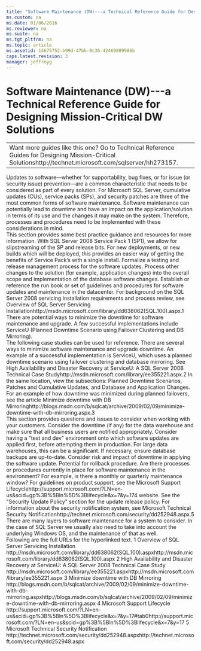 ```yaml
---
title: "Software Maintenance (DW)---a Technical Reference Guide for Designing Mission-Critical DW Solutions"
ms.custom: na
ms.date: 01/06/2016
ms.reviewer: na
ms.suite: na
ms.tgt_pltfrm: na
ms.topic: article
ms.assetid: 14675752-b99d-47bb-9c36-42469889986b
caps.latest.revision: 3
manager: jeffreyg
---
```

# Software Maintenance (DW)---a Technical Reference Guide for Designing Mission-Critical DW Solutions
<?xml version="1.0" encoding="utf-8"?>
<developerConceptualDocument xmlns="http://ddue.schemas.microsoft.com/authoring/2003/5" xmlns:xlink="http://www.w3.org/1999/xlink" xmlns:xsi="http://www.w3.org/2001/XMLSchema-instance" xsi:schemaLocation="http://ddue.schemas.microsoft.com/authoring/2003/5 http://clixdevr3.blob.core.windows.net/ddueschema/developer.xsd">
  <introduction>
    <table xmlns:caps="http://schemas.microsoft.com/build/caps/2013/11">
      <tbody>
        <tr>
          <TD>
            <para>
              <embeddedLabel>Want more guides like this one?</embeddedLabel> Go to <externalLink><linkText>Technical Reference Guides for Designing Mission-Critical Solutions</linkText><linkUri>http://technet.microsoft.com/sqlserver/hh273157</linkUri></externalLink>.</para>
          </TD>
        </tr>
      </tbody>
    </table>
    <para>Updates to software—whether for supportability, bug fixes, or for issue (or security issue) prevention—are a common characteristic that needs to be considered as part of every solution. For Microsoft SQL Server, cumulative updates (CUs), service packs (SPs), and security patches are three of the most common forms of software maintenance.</para>
    <para>Software maintenance can potentially lead to downtime and have an impact on the application/solution in terms of its use and the changes it may make on the system. Therefore, processes and procedures need to be implemented with these considerations in mind.</para>
  </introduction>
  <section>
    <title>Best Practices</title>
    <content>
      <para>This section provides some best practice guidance and resources for more information.</para>
      <list class="bullet">
        <listItem>
          <para>With SQL Server 2008 Service Pack 1 (SP1), we allow for slipstreaming of the SP and release bits. For new deployments, or new builds which will be deployed, this provides an easier way of getting the benefits of Service Pack’s with a single install.</para>
        </listItem>
        <listItem>
          <para>Formalize a testing and release management process for the software updates. Process other changes to the solution (for example, application changes) into the overall scope and implementation of the database software changes. </para>
        </listItem>
        <listItem>
          <para>Establish or reference the run book or set of guidelines and procedures for software updates and maintenance in the datacenter.</para>
        </listItem>
        <listItem>
          <para>For background on the SQL Server 2008 servicing installation requirements and process review, see <externalLink><linkText>Overview of SQL Server Servicing Installation</linkText><linkUri>http://msdn.microsoft.com/library/dd638062(SQL.100).aspx</linkUri></externalLink>.<superscript>1</superscript></para>
        </listItem>
        <listItem>
          <para>There are potential ways to minimize the downtime for software maintenance and upgrade. A few successful implementations include ServiceU (Planned Downtime Scenario using Failover Clustering and DB Mirroring).</para>
        </listItem>
      </list>
    </content>
  </section>
  <section>
    <title>Case Studies and References</title>
    <content>
      <para>The following case studies can be used for reference.</para>
      <list class="bullet">
        <listItem>
          <para>There are several ways to minimize software maintenance and upgrade downtime. An example of a successful implementation is ServiceU, which uses a planned downtime scenario using failover clustering and database mirroring. See <externalLink><linkText>High Availability and Disaster Recovery at ServiceU: A SQL Server 2008 Technical Case Study</linkText><linkUri>http://msdn.microsoft.com/library/ee355221.aspx</linkUri></externalLink>.<superscript>2</superscript> In the same location, view the subsections: Planned Downtime Scenarios, Patches and Cumulative Updates, and Database and Application Changes.</para>
        </listItem>
        <listItem>
          <para>For an example of how downtime was minimized during planned failovers, see the article <externalLink><linkText>Minimize downtime with DB Mirroring</linkText><linkUri>http://blogs.msdn.com/b/sqlcat/archive/2009/02/09/minimize-downtime-with-db-mirroring.aspx</linkUri></externalLink>.<superscript>3</superscript></para>
        </listItem>
      </list>
    </content>
  </section>
  <section>
    <title>Questions and Considerations</title>
    <content>
      <para>This section provides questions and issues to consider when working with your customers.</para>
      <list class="bullet">
        <listItem>
          <para>Consider the downtime (if any) for the data warehouse and make sure that all business users are notified appropriately. </para>
        </listItem>
        <listItem>
          <para>Consider having a "test and dev" environment onto which software updates are applied first, before attempting them in production. For large data warehouses, this can be a significant.</para>
        </listItem>
        <listItem>
          <para>If necessary, ensure database backups are up-to-date.</para>
        </listItem>
        <listItem>
          <para>Consider risk and impact of downtime in applying the software update. Potential for rollback procedure. </para>
        </listItem>
        <listItem>
          <para>Are there processes or procedures currently in place for software maintenance in the environment? For example, is there a monthly or quarterly maintenance window?</para>
        </listItem>
        <listItem>
          <para>For guidelines on product support, see the <externalLink><linkText>Microsoft Support Lifecycle</linkText><linkUri>http://support.microsoft.com/?LN=en-us&amp;scid=gp%3B%5Bln%5D%3Blifecycle&amp;x=7&amp;y=17</linkUri></externalLink><superscript>4</superscript> website. See the "Security Update Policy" section for the update release policy.</para>
        </listItem>
        <listItem>
          <para>For information about the security notification system, see <externalLink><linkText>Microsoft Technical Security Notification</linkText><linkUri>http://technet.microsoft.com/security/dd252948.aspx</linkUri></externalLink>.<superscript>5</superscript></para>
        </listItem>
        <listItem>
          <para>There are many layers to software maintenance for a system to consider. In the case of SQL Server we usually also need to take into account the underlying Windows OS, and the maintenance of that as well.</para>
        </listItem>
      </list>
    </content>
  </section>
  <section>
    <title>Appendix</title>
    <content>
      <para>Following are the full URLs for the hyperlinked text.</para>
      <para>
        <superscript>1</superscript> Overview of SQL Server Servicing Installation  <externalLink><linkText>http://msdn.microsoft.com/library/dd638062(SQL.100).aspx</linkText><linkUri>http://msdn.microsoft.com/library/dd638062(SQL.100).aspx</linkUri></externalLink></para>
      <para>
        <superscript>2</superscript> High Availability and Disaster Recovery at ServiceU: A SQL Server 2008 Technical Case Study  <externalLink><linkText>http://msdn.microsoft.com/library/ee355221.aspx</linkText><linkUri>http://msdn.microsoft.com/library/ee355221.aspx</linkUri></externalLink></para>
      <para>
        <superscript>3</superscript> Minimize downtime with DB Mirroring  <externalLink><linkText>http://blogs.msdn.com/b/sqlcat/archive/2009/02/09/minimize-downtime-with-db-mirroring.aspx</linkText><linkUri>http://blogs.msdn.com/b/sqlcat/archive/2009/02/09/minimize-downtime-with-db-mirroring.aspx</linkUri></externalLink></para>
      <para>
        <superscript>4</superscript> Microsoft Support Lifecycle  <externalLink><linkText>http://support.microsoft.com/?LN=en-us&amp;scid=gp%3B%5Bln%5D%3Blifecycle&amp;x=7&amp;y=17#tab0</linkText><linkUri>http://support.microsoft.com/?LN=en-us&amp;scid=gp%3B%5Bln%5D%3Blifecycle&amp;x=7&amp;y=17</linkUri></externalLink></para>
      <para>
        <superscript>5</superscript> Microsoft Technical Security Notification  <externalLink><linkText>http://technet.microsoft.com/security/dd252948.aspx</linkText><linkUri>http://technet.microsoft.com/security/dd252948.aspx</linkUri></externalLink></para>
    </content>
  </section>
  <relatedTopics />
</developerConceptualDocument>